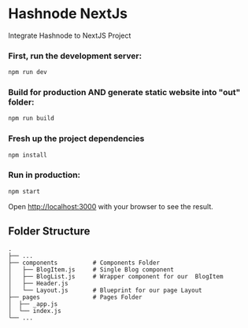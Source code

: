 # Hashnode NextJs 
Integrate Hashnode to NextJS Project

### First, run the development server:

```bash
npm run dev
```

### Build for production AND generate static website into "out" folder:
```bash
npm run build
```

### Fresh up the project dependencies
```bash
npm install
```

### Run in production:
```bash
npm start
```

Open [http://localhost:3000](http://localhost:3000) with your browser to see the result.

## Folder Structure
```
.
├── ...
├── components          # Components Folder
│   ├── BlogItem.js     # Single Blog component  
│   ├── BlogList.js     # Wrapper component for our  BlogItem   
│   ├── Header.js         
│   └── Layout.js       # Blueprint for our page Layout  
├── pages               # Pages Folder
│  ├── _app.js  
│  └── index.js 
└── ...
```
